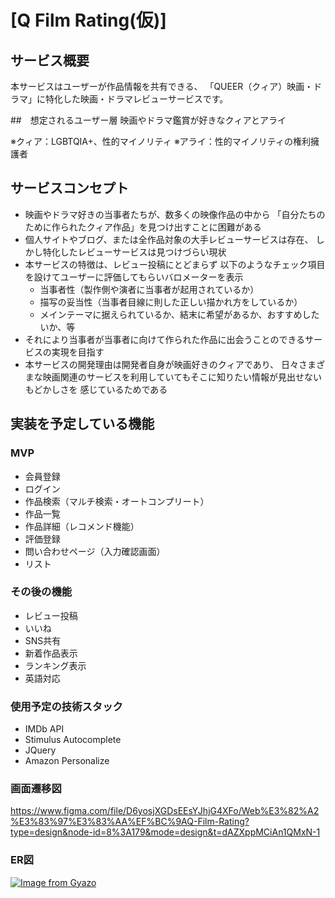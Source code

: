 # [Q Film Rating(仮)]

## サービス概要
本サービスはユーザーが作品情報を共有できる、
「QUEER（クィア）映画・ドラマ」に特化した映画・ドラマレビューサービスです。

##　想定されるユーザー層
映画やドラマ鑑賞が好きなクィアとアライ

※クィア：LGBTQIA+、性的マイノリティ
※アライ：性的マイノリティの権利擁護者

## サービスコンセプト
* 映画やドラマ好きの当事者たちが、数多くの映像作品の中から
  「自分たちのために作られたクィア作品」を見つけ出すことに困難がある
* 個人サイトやブログ、または全作品対象の大手レビューサービスは存在、
  しかし特化したレビューサービスは見つけづらい現状
* 本サービスの特徴は、レビュー投稿にとどまらず
  以下のようなチェック項目を設けてユーザーに評価してもらいバロメーターを表示
  - 当事者性（製作側や演者に当事者が起用されているか）
  - 描写の妥当性（当事者目線に則した正しい描かれ方をしているか）
  - メインテーマに据えられているか、結末に希望があるか、おすすめしたいか、等
* それにより当事者が当事者に向けて作られた作品に出会うことのできるサービスの実現を目指す
* 本サービスの開発理由は開発者自身が映画好きのクィアであり、
  日々さまざまな映画関連のサービスを利用していてもそこに知りたい情報が見出せないもどかしさを
  感じているためである

## 実装を予定している機能
### MVP
* 会員登録
* ログイン
* 作品検索（マルチ検索・オートコンプリート）
* 作品一覧
* 作品詳細（レコメンド機能）
* 評価登録
* 問い合わせページ（入力確認画面）
* リスト

### その後の機能
* レビュー投稿
* いいね
* SNS共有
* 新着作品表示
* ランキング表示
* 英語対応

### 使用予定の技術スタック
* IMDb API
* Stimulus Autocomplete
* JQuery
* Amazon Personalize

### 画面遷移図
https://www.figma.com/file/D6yosjXGDsEEsYJhjG4XFo/Web%E3%82%A2%E3%83%97%E3%83%AA%EF%BC%9AQ-Film-Rating?type=design&node-id=8%3A179&mode=design&t=dAZXppMCiAn1QMxN-1

### ER図
[![Image from Gyazo](https://i.gyazo.com/1112b2e6cc7c5e335b5dedde776af9bc.png)](https://gyazo.com/1112b2e6cc7c5e335b5dedde776af9bc)